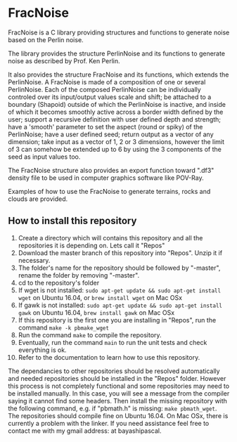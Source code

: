 # FracNoise
FracNoise is a C library providing structures and functions to generate noise based on the Perlin noise.

The library provides the structure PerlinNoise and its functions to generate noise as described by Prof. Ken Perlin.

It also provides the structure FracNoise and its functions, which extends the PerlinNoise. A FracNoise is made of a composition of one or several PerlinNoise. Each of the composed PerlinNoise can be individually controled over its input/output values scale and shift; be attached to a boundary (Shapoid) outside of which the PerlinNoise is inactive, and inside of which it becomes smoothly active across a border width defined by the user; support a recursive definition with user defined depth and strength; have a 'smooth' parameter to set the aspect (round or spiky) of the PerlinNoise; have a user defined seed; return output as a vector of any dimension; take input as a vector of 1, 2 or 3 dimensions, however the limit of 3 can somehow be extended up to 6 by using the 3 components of the seed as input values too.

The FracNoise structure also provides an export function toward ".df3" density file to be used in computer graphics software like POV-Ray.

Examples of how to use the FracNoise to generate terrains, rocks and clouds are provided.

## How to install this repository
1) Create a directory which will contains this repository and all the repositories it is depending on. Lets call it "Repos"
2) Download the master branch of this repository into "Repos". Unzip it if necessary.
3) The folder's name for the repository should be followed by "-master", rename the folder by removing "-master".
4) cd to the repository's folder
5) If wget is not installed: ```sudo apt-get update && sudo apt-get install wget``` on Ubuntu 16.04, or ```brew install wget``` on Mac OSx
6) If gawk is not installed: ```sudo apt-get update && sudo apt-get install gawk```  on Ubuntu 16.04, ```brew install gawk``` on Mac OSx
7) If this repository is the first one you are installing in "Repos", run the command ```make -k pbmake_wget```
8) Run the command ```make``` to compile the repository. 
9) Eventually, run the command ```main``` to run the unit tests and check everything is ok.
10) Refer to the documentation to learn how to use this repository.

The dependancies to other repositories should be resolved automatically and needed repositories should be installed in the "Repos" folder. However this process is not completely functional and some repositories may need to be installed manually. In this case, you will see a message from the compiler saying it cannot find some headers. Then install the missing repository with the following command, e.g. if "pbmath.h" is missing: ```make pbmath_wget```. The repositories should compile fine on Ubuntu 16.04. On Mac OSx, there is currently a problem with the linker.
If you need assistance feel free to contact me with my gmail address: at bayashipascal.
